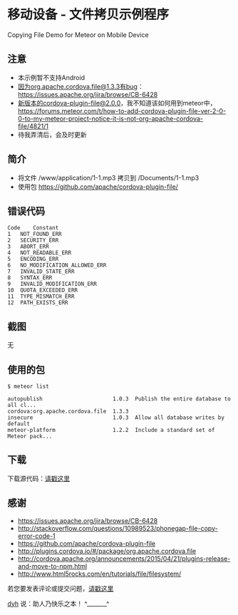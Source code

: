 # 移动设备 - 文件拷贝示例程序

Copying File Demo for Meteor on Mobile Device


## 注意

- 本示例暂不支持Android
- 因为org.apache.cordova.file@1.3.3有bug：https://issues.apache.org/jira/browse/CB-6428
- 新版本的cordova-plugin-file@2.0.0，我不知道该如何用到meteor中，https://forums.meteor.com/t/how-to-add-cordova-plugin-file-ver-2-0-0-to-my-meteor-project-notice-it-is-not-org-apache-cordova-file/4821/1
- 待我弄清后，会及时更新



## 简介

- 将文件 /www/application/1-1.mp3 拷贝到 /Documents/1-1.mp3
- 使用包 https://github.com/apache/cordova-plugin-file/


## 错误代码

	Code	Constant
	1	NOT_FOUND_ERR
	2	SECURITY_ERR
	3	ABORT_ERR
	4	NOT_READABLE_ERR
	5	ENCODING_ERR
	6	NO_MODIFICATION_ALLOWED_ERR
	7	INVALID_STATE_ERR
	8	SYNTAX_ERR
	9	INVALID_MODIFICATION_ERR
	10	QUOTA_EXCEEDED_ERR
	11	TYPE_MISMATCH_ERR
	12	PATH_EXISTS_ERR



## 截图

无


## 使用的包

	$ meteor list

	autopublish                      1.0.3  Publish the entire database to all cl...
	cordova:org.apache.cordova.file  1.3.3
	insecure                         1.0.3  Allow all database writes by default
	meteor-platform                  1.2.2  Include a standard set of Meteor pack...



## 下载

下载源代码：[请戳这里](https://github.com/MeteorChina/MeteorDemo/archive/master.zip)


## 感谢

- https://issues.apache.org/jira/browse/CB-6428
- http://stackoverflow.com/questions/10989523/phonegap-file-copy-error-code-1
- https://github.com/apache/cordova-plugin-file
- http://plugins.cordova.io/#/package/org.apache.cordova.file
- http://cordova.apache.org/announcements/2015/04/21/plugins-release-and-move-to-npm.html
- http://www.html5rocks.com/en/tutorials/file/filesystem/


若您要发表评论或提交问题，[请戳这里](https://github.com/MeteorChina/MeteorDemo/issues)

[dyh](https://github.com/dyh) 说：助人乃快乐之本！  ^_______^
